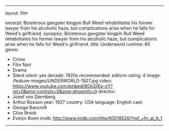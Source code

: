 ---

layout: film

excerpt: Boisterous gangster kingpin Bull Weed rehabilitates his former lawyer from his alcoholic haze, but complications arise when he falls for Weed's girlfriend.
synopsis: Boisterous gangster kingpin Bull Weed rehabilitates his former lawyer from his alcoholic haze, but complications arise when he falls for Weed's girlfriend.
title: Underworld 
runtime: 80
genre: 
- Crime
- Film Noir
- Drama
- Silent
silent: yes
decade: 1920s
recommended: 
editors-rating: 4
image:  /feature-images/UNDERWORLD-1927.jpg 
video: https://www.youtube.com/embed/8Gh2jIEp-zY?rel=0&amp;controls=0&amp;showinfo=0
director: 
- Josef von Sternberg
- Arthur Rosson 
year: 1927
country: USA
language: English
cast:
- George Bancroft
- Clive Brook
- Evelyn Brent
imdb: http://www.imdb.com/title/tt0018526/?ref_=fn_al_tt_1

---